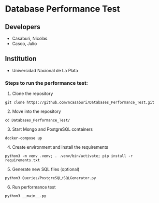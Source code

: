 # Database Performance Test
## Developers
 
* Casaburi, Nicolas
* Casco, Julio

## Institution

* Universidad Nacional de La Plata

### Steps to run the performance test:
1. Clone the repository
```
git clone https://github.com/ncasaburi/Databases_Performance_Test.git
```
2. Move into the repository
```
cd Databases_Performance_Test/
```
3. Start Mongo and PostgreSQL containers
```
docker-compose up
```
4. Create environment and install the requirements
```
python3 -m venv .venv; . .venv/bin/activate; pip install -r requirements.txt
```
5. Generate new SQL files (optional)
```
python3 Queries/PostgreSQL/SQLGenerator.py 
```
6. Run performance test
```
python3 __main__.py
```